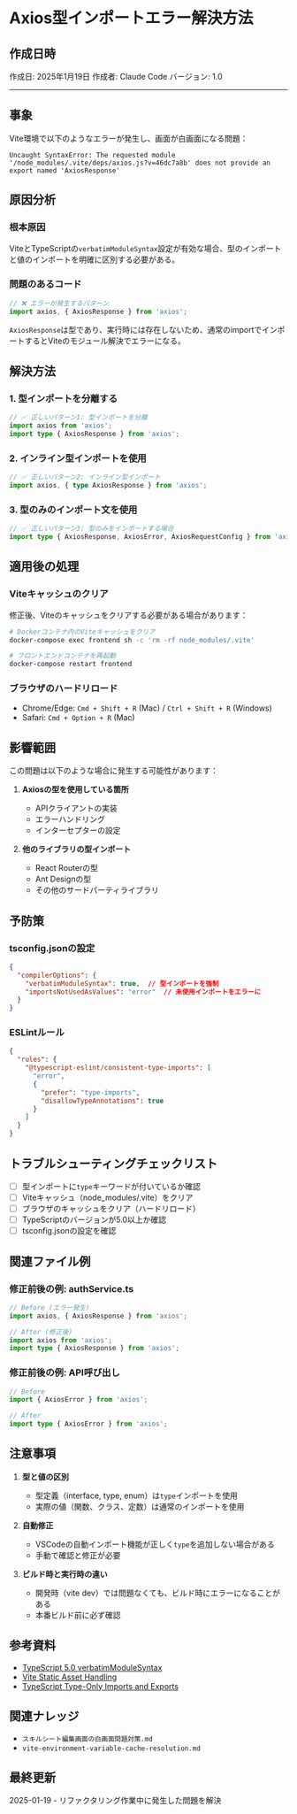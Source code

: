 # Axios型インポートエラー解決方法

## 作成日時
作成日: 2025年1月19日
作成者: Claude Code
バージョン: 1.0

---

## 事象
Vite環境で以下のようなエラーが発生し、画面が白画面になる問題：

```
Uncaught SyntaxError: The requested module '/node_modules/.vite/deps/axios.js?v=46dc7a8b' does not provide an export named 'AxiosResponse'
```

## 原因分析

### 根本原因
ViteとTypeScriptの`verbatimModuleSyntax`設定が有効な場合、型のインポートと値のインポートを明確に区別する必要がある。

### 問題のあるコード
```typescript
// ❌ エラーが発生するパターン
import axios, { AxiosResponse } from 'axios';
```

`AxiosResponse`は型であり、実行時には存在しないため、通常のimportでインポートするとViteのモジュール解決でエラーになる。

## 解決方法

### 1. 型インポートを分離する
```typescript
// ✅ 正しいパターン1: 型インポートを分離
import axios from 'axios';
import type { AxiosResponse } from 'axios';
```

### 2. インライン型インポートを使用
```typescript
// ✅ 正しいパターン2: インライン型インポート
import axios, { type AxiosResponse } from 'axios';
```

### 3. 型のみのインポート文を使用
```typescript
// ✅ 正しいパターン3: 型のみをインポートする場合
import type { AxiosResponse, AxiosError, AxiosRequestConfig } from 'axios';
```

## 適用後の処理

### Viteキャッシュのクリア
修正後、Viteのキャッシュをクリアする必要がある場合があります：

```bash
# Dockerコンテナ内のViteキャッシュをクリア
docker-compose exec frontend sh -c 'rm -rf node_modules/.vite'

# フロントエンドコンテナを再起動
docker-compose restart frontend
```

### ブラウザのハードリロード
- Chrome/Edge: `Cmd + Shift + R` (Mac) / `Ctrl + Shift + R` (Windows)
- Safari: `Cmd + Option + R` (Mac)

## 影響範囲

この問題は以下のような場合に発生する可能性があります：

1. **Axiosの型を使用している箇所**
   - APIクライアントの実装
   - エラーハンドリング
   - インターセプターの設定

2. **他のライブラリの型インポート**
   - React Routerの型
   - Ant Designの型
   - その他のサードパーティライブラリ

## 予防策

### tsconfig.jsonの設定
```json
{
  "compilerOptions": {
    "verbatimModuleSyntax": true,  // 型インポートを強制
    "importsNotUsedAsValues": "error"  // 未使用インポートをエラーに
  }
}
```

### ESLintルール
```json
{
  "rules": {
    "@typescript-eslint/consistent-type-imports": [
      "error",
      {
        "prefer": "type-imports",
        "disallowTypeAnnotations": true
      }
    ]
  }
}
```

## トラブルシューティングチェックリスト

- [ ] 型インポートに`type`キーワードが付いているか確認
- [ ] Viteキャッシュ（node_modules/.vite）をクリア
- [ ] ブラウザのキャッシュをクリア（ハードリロード）
- [ ] TypeScriptのバージョンが5.0以上か確認
- [ ] tsconfig.jsonの設定を確認

## 関連ファイル例

### 修正前後の例: authService.ts
```typescript
// Before (エラー発生)
import axios, { AxiosResponse } from 'axios';

// After (修正後)
import axios from 'axios';
import type { AxiosResponse } from 'axios';
```

### 修正前後の例: API呼び出し
```typescript
// Before
import { AxiosError } from 'axios';

// After
import type { AxiosError } from 'axios';
```

## 注意事項

1. **型と値の区別**
   - 型定義（interface, type, enum）は`type`インポートを使用
   - 実際の値（関数、クラス、定数）は通常のインポートを使用

2. **自動修正**
   - VSCodeの自動インポート機能が正しく`type`を追加しない場合がある
   - 手動で確認と修正が必要

3. **ビルド時と実行時の違い**
   - 開発時（vite dev）では問題なくても、ビルド時にエラーになることがある
   - 本番ビルド前に必ず確認

## 参考資料
- [TypeScript 5.0 verbatimModuleSyntax](https://www.typescriptlang.org/docs/handbook/release-notes/typescript-5-0.html#verbatimmodulesyntax)
- [Vite Static Asset Handling](https://vitejs.dev/guide/assets.html)
- [TypeScript Type-Only Imports and Exports](https://www.typescriptlang.org/docs/handbook/release-notes/typescript-3-8.html#type-only-imports-and-exports)

## 関連ナレッジ
- `スキルシート編集画面の白画面問題対策.md`
- `vite-environment-variable-cache-resolution.md`

## 最終更新
2025-01-19 - リファクタリング作業中に発生した問題を解決